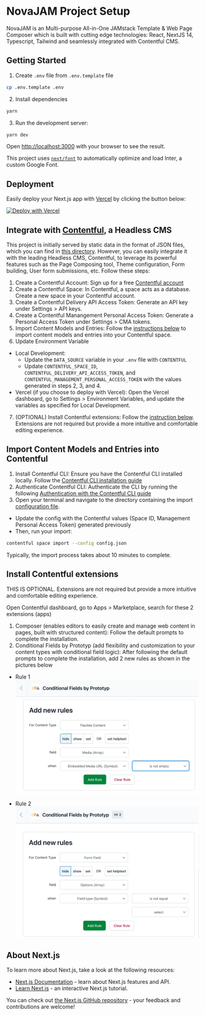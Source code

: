 # NovaJAM Project Setup

NovaJAM is an Multi-purpose All-in-One JAMstack Template & Web Page Composer which is built with cutting edge technologies: React, NextJS 14, Typescript, Tailwind and seamlessly integrated with Contentful CMS.

## Getting Started

1. Create `.env` file from `.env.template` file

```bash
cp .env.template .env
```

2. Install dependencies

```bash
yarn
```

3. Run the development server:

```bash
yarn dev
```

Open [http://localhost:3000](http://localhost:3000) with your browser to see the result.

This project uses [`next/font`](https://nextjs.org/docs/basic-features/font-optimization) to automatically optimize and load Inter, a custom Google Font.

## Deployment

Easily deploy your Next.js app with [Vercel](https://vercel.com/new/git/external?repository-url=https://github.com/minhwpm/novajam) by clicking the button below:

[![Deploy with Vercel](https://vercel.com/button)](https://vercel.com/new/git/external?repository-url=https://github.com/minhwpm/novajam)

## Integrate with [Contentful](https://www.contentful.com/), a Headless CMS

This project is initially served by static data in the format of JSON files, which you can find in [this directory](/src/helpers/query/static-data). However, you can easily integrate it with the leading Headless CMS, Contentful, to leverage its powerful features such as the Page Composing tool, Theme configuration, Form building, User form submissions, etc. Follow these steps:

1. Create a Contentful Account: Sign up for a free [Contentful account](https://www.contentful.com/sign-up/) 
2. Create a Contentful Space: In Contentful, a space acts as a database. Create a new space in your Contentful account.
3. Create a Contentful Delivery API Access Token: Generate an API key under Settings > API keys.
4. Create a Contentful Manangement Personal Access Token: Generate a Personal Access Token under Settings > CMA tokens.
5. Import Content Models and Entries: Follow the [instructions below](##-import-content-models-and-entries-into-contentful) to import content models and entries into your Contentful space.
6. Update Environment Variable 
* Local Development: 
  - Update the `DATA_SOURCE` variable in your `.env` file with `CONTENTFUL`
  - Update `CONTENTFUL_SPACE_ID`, `CONTENTFUL_DELIVERY_API_ACCESS_TOKEN`, and `CONTENTFUL_MANAGEMENT_PERSONAL_ACCESS_TOKEN` with the values generated in steps 2, 3, and 4.
* Vercel (if you choose to deploy with Vercel):
Open the Vercel dashboard, go to Settings > Environment Variables, and update the variables as specified for Local Development.
7. (OPTIONAL) Install Contentful extensions: Follow the [instruction below](##-install-contentful-extensions). Extensions are not required but provide a more intuitive and comfortable editing experience.

## Import Content Models and Entries into Contentful
1. Install Contentful CLI: Ensure you have the Contentful CLI installed locally. Follow the [Contentful CLI installation guide](https://www.contentful.com/developers/docs/tutorials/cli/installation/)
2. Authenticate Contentful CLI: Authenticate the CLI by running the following [Authentication with the Contentful CLI guide](https://www.contentful.com/developers/docs/tutorials/cli/authentication/)
3. Open your terminal and navigate to the directory containing the import [configuration file](/src/helpers/contentful-import/).
  * Update the config with the Contentful values (Space ID, Management Personal Access Token) generated previously
  * Then, run your import:

```bash
contentful space import --config config.json
```

Typically, the import process takes about 10 minutes to complete.

## Install Contentful extensions
THIS IS OPTIONAL. Extensions are not required but provide a more intuitive and comfortable editing experience.

Open Contentful dashboard, go to Apps > Marketplace, search for these 2 extensions (apps)
1. Composer (enables editors to easily create and manage web content in pages, built with structured content): Follow the default prompts to complete the installation.
2. Conditional Fields by Prototyp (add flexibility and customization to your content types with conditional field logic): After following the default prompts to complete the installation, add 2 new rules as shown in the pictures below
* Rule 1
![rule 1](<rule 1.webp>)

* Rule 2
![rule 2](<rule 2.webp>)

## About Next.js

To learn more about Next.js, take a look at the following resources:

- [Next.js Documentation](https://nextjs.org/docs) - learn about Next.js features and API.
- [Learn Next.js](https://nextjs.org/learn) - an interactive Next.js tutorial.

You can check out [the Next.js GitHub repository](https://github.com/vercel/next.js/) - your feedback and contributions are welcome!